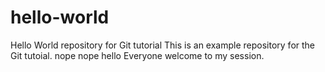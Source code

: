 # hello-world
Hello World repository for Git tutorial
This is an example repository for the Git tutoial.
nope nope
hello Everyone welcome to my session.
